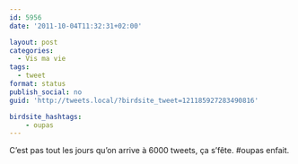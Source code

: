 ```yaml
---
id: 5956
date: '2011-10-04T11:32:31+02:00'

layout: post
categories:
  - Vis ma vie
tags:
  - tweet
format: status
publish_social: no
guid: 'http://tweets.local/?birdsite_tweet=121185927283490816'

birdsite_hashtags:
    - oupas
---
```


C’est pas tout les jours qu’on arrive à 6000 tweets, ça s’fête. #oupas enfait.